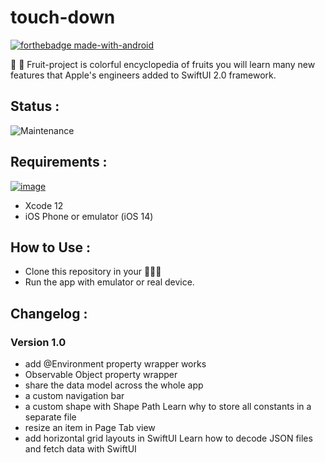 # touch-down

[![forthebadge made-with-android](https://forthebadge.com/images/badges/made-with-swift.svg)](https://www.apple.com/)

🏉 🏈 Fruit-project is colorful encyclopedia of fruits you will learn many new features that Apple's engineers added to SwiftUI 2.0 framework.

## Status :

![Maintenance](https://img.shields.io/badge/Maintained%3F-no-red.svg)

## Requirements :

[![image](https://img.shields.io/badge/iOS-3DDC84?style=for-the-badge&logo=apple&logoColor=white)](https://www.android.com/)

- Xcode 12
- iOS Phone or emulator (iOS 14)

## How to Use :

- Clone this repository in your 🧑🏻‍💻
- Run the app with emulator or real device.

## Changelog :

### Version 1.0 
- add @Environment property wrapper works
- Observable Object property wrapper
- share the data model across the whole app 
- a custom navigation bar
- a custom shape with Shape Path Learn why to store all constants in a separate file
- resize an item in Page Tab view
- add horizontal grid layouts in SwiftUI Learn how to decode JSON files and fetch data with SwiftUI


